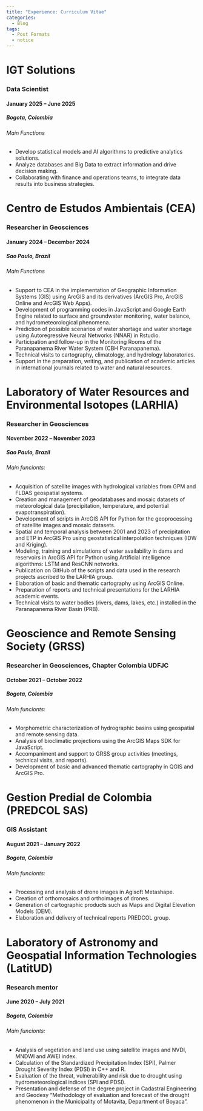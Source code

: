```yaml
---
title: "Experience: Curriculum Vitae"
categories:
  - Blog
tags:
  - Post Formats
  - notice
---
```


# IGT Solutions 
### Data Scientist 
#### January 2025 – June 2025 
##### Bogota, Colombia 
###### Main Functions

* Develop statistical models and AI algorithms to predictive analytics solutions.
* Analyze databases and Big Data to extract information and drive decision making.
* Collaborating with finance and operations teams, to integrate data results into business strategies.

# Centro de Estudos Ambientais (CEA)
### Researcher in Geosciences 
#### January 2024 – December 2024 
##### Sao Paulo, Brazil 
###### Main Functions
 
* Support to CEA in the implementation of Geographic Information Systems (GIS) using ArcGIS and its derivatives (ArcGIS Pro,
ArcGIS Online and ArcGIS Web Apps).
* Development of programming codes in JavaScript and Google Earth Engine related to surface and groundwater
monitoring, water balance, and hydrometeorological phenomena.
* Prediction of possible scenarios of water shortage and water shortage using Autoregressive Neural Networks (NNAR) in
Rstudio.
* Participation and follow-up in the Monitoring Rooms of the Paranapanema River Water System (CBH Paranapanema).
* Technical visits to cartography, climatology, and hydrology laboratories.
* Support in the preparation, writing, and publication of academic articles in international journals related to water and
natural resources.

# Laboratory of Water Resources and Environmental Isotopes (LARHIA)
### Researcher in Geosciences
#### November 2022 – November 2023
##### Sao Paulo, Brazil
###### Main funcionts: 

* Acquisition of satellite images with hydrological variables from GPM and FLDAS geospatial systems.
* Creation and management of geodatabases and mosaic datasets of meteorological data (precipitation, temperature, and
potential evapotranspiration).
* Development of scripts in ArcGIS API for Python for the geoprocessing of satellite images and mosaic datasets.
* Spatial and temporal analysis between 2001 and 2023 of precipitation and ETP in ArcGIS Pro using geostatistical
interpolation techniques (IDW and Kriging).
* Modeling, training and simulations of water availability in dams and reservoirs in ArcGIS API for Python using Artificial
intelligence algorithms: LSTM and ResCNN networks.
* Publication on GitHub of the scripts and data used in the research projects ascribed to the LARHIA group.
* Elaboration of basic and thematic cartography using ArcGIS Online.
* Preparation of reports and technical presentations for the LARHIA academic events.
* Technical visits to water bodies (rivers, dams, lakes, etc.) installed in the Paranapanema River Basin (PRB).

# Geoscience and Remote Sensing Society (GRSS)
### Researcher in Geosciences, Chapter Colombia UDFJC 
#### October 2021 – October 2022
##### Bogota, Colombia
###### Main funcionts: 
  
* Morphometric characterization of hydrographic basins using geospatial and remote sensing data.
* Analysis of bioclimatic projections using the ArcGIS Maps SDK for JavaScript.
* Accompaniment and support to GRSS group activities (meetings, technical visits, and reports).
* Development of basic and advanced thematic cartography in QGIS and ArcGIS Pro.

# Gestion Predial de Colombia (PREDCOL SAS)
### GIS Assistant
#### August 2021 – January 2022
##### Bogota, Colombia
###### Main funcionts: 

* Processing and analysis of drone images in Agisoft Metashape.
* Creation of orthomosaics and orthoimages of drones.
* Generation of cartographic products such as Maps and Digital Elevation Models (DEM).
* Elaboration and delivery of technical reports PREDCOL group.

# Laboratory of Astronomy and Geospatial Information Technologies (LatitUD)
### Research mentor
#### June 2020 – July 2021
##### Bogota, Colombia
###### Main funcionts: 

* Analysis of vegetation and land use using satellite images and NVDI, MNDWI and AWEI index.
* Calculation of the Standardized Precipitation Index (SPI), Palmer Drought Severity Index (PDSI) in C++ and R.
* Evaluation of the threat, vulnerability and risk due to drought using hydrometeorological indices (SPI and PDSI).
* Presentation and defense of the degree project in Cadastral Engineering and Geodesy “Methodology of evaluation and
forecast of the drought phenomenon in the Municipality of Motavita, Department of Boyaca”.

